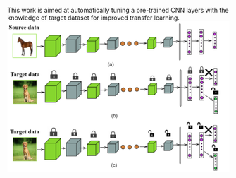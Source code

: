 This work is aimed at automatically tuning a pre-trained CNN layers with the knowledge of target dataset for improved transfer learning. 
![Alt text](Motivation_AutoTune1.png?raw=true "Title")
